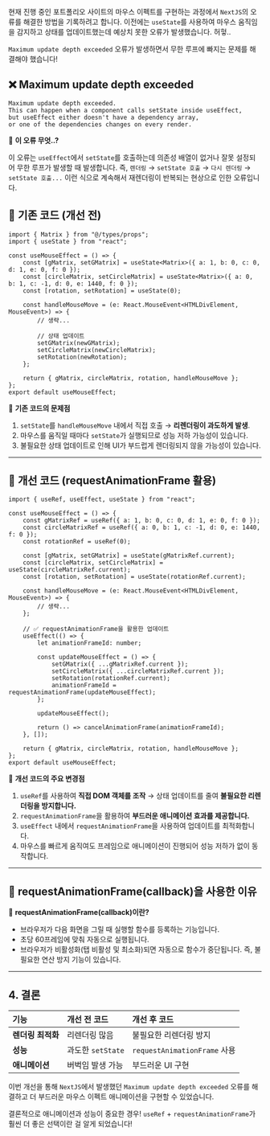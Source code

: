 현재 진행 중인 포트폴리오 사이트의 마우스 이펙트를 구현하는 과정에서 `NextJS`의 오류를 해결한 방법을 기록하려고 합니다. 이전에는 `useState`를 사용하여 마우스 움직임을 감지하고 상태를 업데이트했는데 예상치 못한 오류가 발생했습니다. 허헣..

`Maximum update depth exceeded` 오류가 발생하면서 무한 루프에 빠지는 문제를 해결해야 했습니다!

## ❌ Maximum update depth exceeded

```shell
Maximum update depth exceeded.
This can happen when a component calls setState inside useEffect,
but useEffect either doesn't have a dependency array,
or one of the dependencies changes on every render.
```

📌 **이 오류 무엇..?**

이 오류는 `useEffect`에서 `setState`를 호출하는데 의존성 배열이 없거나 잘못 설정되어 무한 루프가 발생할 때 발생합니다. 즉, `렌더링` → `setState 호출` → `다시 렌더링` → `setState 호출...` 이런 식으로 계속해서 재렌더링이 반복되는 현상으로 인한 오류입니다.


## 🦮 기존 코드 (개선 전)

```tsx
import { Matrix } from "@/types/props";
import { useState } from "react";

const useMouseEffect = () => {
    const [gMatrix, setGMatrix] = useState<Matrix>({ a: 1, b: 0, c: 0, d: 1, e: 0, f: 0 });
    const [circleMatrix, setCircleMatrix] = useState<Matrix>({ a: 0, b: 1, c: -1, d: 0, e: 1440, f: 0 });
    const [rotation, setRotation] = useState(0);

    const handleMouseMove = (e: React.MouseEvent<HTMLDivElement, MouseEvent>) => {
		// 생략...

        // 상태 업데이트
        setGMatrix(newGMatrix);
        setCircleMatrix(newCircleMatrix);
        setRotation(newRotation);
    };

    return { gMatrix, circleMatrix, rotation, handleMouseMove };
};
export default useMouseEffect;
```

📌 **기존 코드의 문제점**

1. `setState`를 `handleMouseMove` 내에서 직접 호출 → **리렌더링이 과도하게 발생**.
2. 마우스를 움직일 때마다 `setState`가 실행되므로 성능 저하 가능성이 있습니다.
3. 불필요한 상태 업데이트로 인해 UI가 부드럽게 렌더링되지 않을 가능성이 있습니다.

---

## 🦮 개선 코드 (requestAnimationFrame 활용)

```tsx
import { useRef, useEffect, useState } from "react";

const useMouseEffect = () => {
    const gMatrixRef = useRef({ a: 1, b: 0, c: 0, d: 1, e: 0, f: 0 });
    const circleMatrixRef = useRef({ a: 0, b: 1, c: -1, d: 0, e: 1440, f: 0 });
    const rotationRef = useRef(0);

    const [gMatrix, setGMatrix] = useState(gMatrixRef.current);
    const [circleMatrix, setCircleMatrix] = useState(circleMatrixRef.current);
    const [rotation, setRotation] = useState(rotationRef.current);

    const handleMouseMove = (e: React.MouseEvent<HTMLDivElement, MouseEvent>) => {
		// 생략...
    };

    // ✅ requestAnimationFrame을 활용한 업데이트
    useEffect(() => {
        let animationFrameId: number;

        const updateMouseEffect = () => {
            setGMatrix({ ...gMatrixRef.current });
            setCircleMatrix({ ...circleMatrixRef.current });
            setRotation(rotationRef.current);
            animationFrameId = requestAnimationFrame(updateMouseEffect);
        };

        updateMouseEffect();

        return () => cancelAnimationFrame(animationFrameId);
    }, []);

    return { gMatrix, circleMatrix, rotation, handleMouseMove };
};
export default useMouseEffect;
```

📌 **개선 코드의 주요 변경점**

1. `useRef`를 사용하여 **직접 DOM 객체를 조작** → 상태 업데이트를 줄여 **불필요한 리렌더링을 방지합니다.**
2. `requestAnimationFrame`을 활용하여 **부드러운 애니메이션 효과를 제공합니다.**
3. `useEffect` 내에서 `requestAnimationFrame`을 사용하여 업데이트를 최적화합니다.
4. 마우스를 빠르게 움직여도 프레임으로 애니메이션이 진행되어 성능 저하가 없이 동작합니다.

***

## 🦮 requestAnimationFrame(callback)을 사용한 이유

📌 **requestAnimationFrame(callback)이란?**

* 브라우저가 다음 화면을 그릴 때 실행할 함수를 등록하는 기능입니다.
* 초당 60프레임에 맞춰 자동으로 실행됩니다.
* 브라우저가 비활성화(탭 비활성 및 최소화)되면 자동으로 함수가 중단됩니다. 즉, 불필요한 연산 방지 기능이 있습니다.

***

## 4. 결론

| **기능**          | **개선 전 코드** | **개선 후 코드** |
|:------------------|:----------------|:----------------|
| **렌더링 최적화** | 리렌더링 많음 | 불필요한 리렌더링 방지 |
| **성능**         | 과도한 `setState` | `requestAnimationFrame` 사용 |
| **애니메이션**   | 버벅임 발생 가능 | 부드러운 UI 구현 |

이번 개선을 통해 `NextJS`에서 발생했던 `Maximum update depth exceeded` 오류를 해결하고 더 부드러운 마우스 이펙트 애니메이션을 구현할 수 있었습니다.

결론적으로 애니메이션과 성능이 중요한 경우! `useRef` + `requestAnimationFrame`가 훨씬 더 좋은 선택이란 걸 알게 되었습니다!